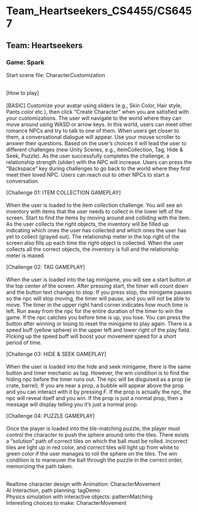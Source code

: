 # Team_Heartseekers_CS4455/CS6457
## Team: Heartseekers
### Game: Spark

Start scene file: CharacterCustomization <br/><br/>

[How to play]  <br/><br/>
[BASIC] Customize your avatar using sliders (e.g., Skin Color, Hair style, Pants color etc.), then click “Create Character” when you are satisfied with your customizations. The user will navigate to the world where they can move around using WASD or arrow keys. In this world, users can meet other romance NPCs and try to talk to one of them. When users get closer to them, a conversational dialogue will appear. Use your mouse scroller to answer their questions. Based on the user’s choices it will lead the user to different challenges (new Unity Scenes, e.g., itemCollection, Tag, Hide & Seek, Puzzle). As the user successfully completes the challenge, a relationship strength (slider) with the NPC will increase. Users can press the “Backspace” key during challenges to go back to the world where they first meet their loved NPC. Users can reach out to other NPCs to start a conversation.  <br/>

[Challenge 01: ITEM COLLECTION GAMEPLAY] <br/><br/>
When the user is loaded to the item collection challenge. You will see an inventory with items that the user needs to collect in the lower left of the screen. Start to find the items by moving around and colliding with the item. As the user collects the right objects, the inventory will be filled up indicating which ones the user has collected and which ones the user has yet to collect (grayed out). The relationship meter in the top right of the screen also fills up each time the right object is collected. When the user collects all the correct objects, the inventory is full and the relationship meter is maxed. <br/>

[Challenge 02: TAG GAMEPLAY] <br/><br/>
When the user is loaded into the tag minigame, you will see a start button at the top center of the screen. After pressing start, the timer will count down and the button text changes to stop. If you press stop, the minigame pauses so the npc will stop moving, the timer will pause, and you will not be able to move.  The timer in the upper right hand corner indicates how much time is left. Run away from the npc for the entire duration of the timer to win the game. If the npc catches you before time is up, you lose. You can press the button after winning or losing to reset the minigame to play again. There is a speed buff (yellow sphere) in the upper left and lower right of the play field. Picking up the speed buff will boost your movement speed for a short period of time.

[Challenge 03: HIDE & SEEK GAMEPLAY] <br/><br/>
When the user is loaded into the hide and seek minigame, there is the same button and timer mechanic as tag. However, the win condition is to find the hiding npc before the timer runs out. The npc will be disguised as a prop (ie crate, barrel). If you are near a prop, a bubble will appear above the prop and you can interact with it by pressing F. If the prop is actually the npc, the npc will reveal itself and you win. If the prop is just a normal prop, then a message will display telling you it’s just a normal prop.<br/>

[Challenge 04: PUZZLE GAMEPLAY] <br/><br/>
Once the player is loaded into the tile-matching puzzle, the player must control the character to push the sphere around onto the tiles. There exists a “solution” path of correct tiles on which the ball must be rolled. Incorrect tiles are light up in red color, and correct tiles will light up from white to green color if the user manages to roll the sphere on the tiles. The win condition is to maneuver the ball through the puzzle in the correct order, memorizing the path taken.<br/>

<What parts to observe technology requirements> <br/>
Realtime character design with Animation: CharacterMovement <br/>
AI Interaction, path planning: tagDemo <br/>
Physics simulation with interactive objects: patternMatching <br/>
Interesting choices to make: CharacterMovement



